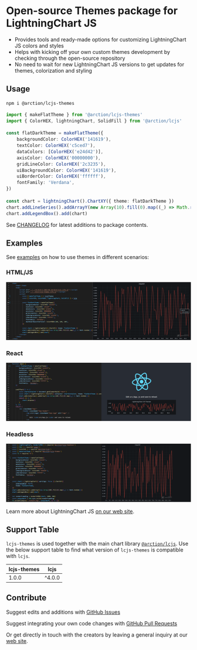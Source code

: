 # Open-source Themes package for LightningChart JS

-   Provides tools and ready-made options for customizing LightningChart JS colors and styles
-   Helps with kicking off your own custom themes development by checking through the open-source repository
-   No need to wait for new LightningChart JS versions to get updates for themes, colorization and styling

## Usage

```sh
npm i @arction/lcjs-themes
```

```ts
import { makeFlatTheme } from '@arction/lcjs-themes'
import { ColorHEX, lightningChart, SolidFill } from '@arction/lcjs'

const flatDarkTheme = makeFlatTheme({
    backgroundColor: ColorHEX('141619'),
    textColor: ColorHEX('c5ced7'),
    dataColors: [ColorHEX('e24d42')],
    axisColor: ColorHEX('00000000'),
    gridLineColor: ColorHEX('2c3235'),
    uiBackgroundColor: ColorHEX('141619'),
    uiBorderColor: ColorHEX('ffffff'),
    fontFamily: 'Verdana',
})

const chart = lightningChart().ChartXY({ theme: flatDarkTheme })
chart.addLineSeries().addArrayY(new Array(10).fill(0).map((_) => Math.random()))
chart.addLegendBox().add(chart)
```

See [CHANGELOG](https://github.com/Arction/lcjs-themes/blob/main/CHANGELOG.md) for latest additions to package contents.

## Examples

See [examples](https://github.com/Arction/lcjs-themes/blob/main/examples/) on how to use themes in different scenarios:

### HTML/JS

![Custom themed chart with HTML/JS code](./screenshots/html.png)

### React

![Custom themed chart with React](./screenshots/react.png)

### Headless

![Custom themed chart in headless](./screenshots/headless.png)

Learn more about LightningChart JS [on our web site](https://lightningchart.com/js-charts/).

## Support Table

`lcjs-themes` is used together with the main chart library [`@arction/lcjs`](https://www.npmjs.com/package/@arction/lcjs).
Use the below support table to find what version of `lcjs-themes` is compatible with `lcjs`.

| lcjs-themes | lcjs   |
| ----------- | ------ |
| 1.0.0       | ^4.0.0 |

## Contribute

Suggest edits and additions with [GitHub Issues](https://github.com/Arction/lcjs-themes/issues)

Suggest integrating your own code changes with [GitHub Pull Requests](https://github.com/Arction/lcjs-themes/pulls)

Or get directly in touch with the creators by leaving a general inquiry at our [web site](https://lightningchart.com/contact/).
